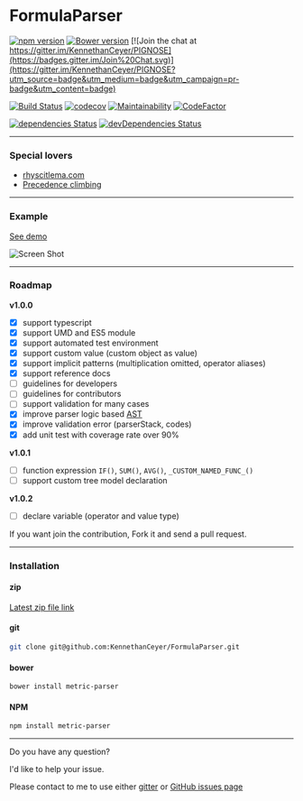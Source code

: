 # FormulaParser

[![npm version](https://badge.fury.io/js/pg-formula-parser.svg)](https://badge.fury.io/js/pg-formula-parser) [![Bower version](https://badge.fury.io/bo/pg-formula-parser.svg)](https://badge.fury.io/bo/pg-formula-parser) [![Join the chat at https://gitter.im/KennethanCeyer/PIGNOSE](https://badges.gitter.im/Join%20Chat.svg)](https://gitter.im/KennethanCeyer/PIGNOSE?utm_source=badge&utm_medium=badge&utm_campaign=pr-badge&utm_content=badge)

[![Build Status](https://travis-ci.org/KennethanCeyer/formula-parser.svg?branch=master)](https://travis-ci.org/KennethanCeyer/formula-parser) [![codecov](https://codecov.io/gh/KennethanCeyer/formula-parser/branch/master/graph/badge.svg)](https://codecov.io/gh/KennethanCeyer/formula-parser) [![Maintainability](https://api.codeclimate.com/v1/badges/9ab3eed6a3b758c6d2d9/maintainability)](https://codeclimate.com/github/KennethanCeyer/formula-parser/maintainability) [![CodeFactor](https://www.codefactor.io/repository/github/kennethanceyer/formula-parser/badge)](https://www.codefactor.io/repository/github/kennethanceyer/formula-parser)

[![dependencies Status](https://david-dm.org/KennethanCeyer/formula-parser/status.svg)](https://david-dm.org/KennethanCeyer/formula-parser) [![devDependencies Status](https://david-dm.org/KennethanCeyer/formula-parser/dev-status.svg)](https://david-dm.org/KennethanCeyer/formula-parser?type=dev)

----

### Special lovers

- [rhyscitlema.com](http://rhyscitlema.com/algorithms/expression-parsing-algorithm)
- [Precedence climbing](http://www.engr.mun.ca/~theo/Misc/exp_parsing.htm#climbing)

----

### Example

[See demo](http://www.pigno.se/barn/PIGNOSE-FormulaParser/)

![Screen Shot](http://www.pigno.se/barn/PIGNOSE-FormulaParser/demo/img/screenshot_main.png)

----

### Roadmap

**v1.0.0**

- [x] support typescript
- [x] support UMD and ES5 module
- [x] support automated test environment
- [x] support custom value (custom object as value)
- [x] support implicit patterns (multiplication omitted, operator aliases)
- [x] support reference docs
- [ ] guidelines for developers
- [ ] guidelines for contributors
- [ ] support validation for many cases
- [x] improve parser logic based [AST](https://en.wikipedia.org/wiki/Abstract_syntax_tree)
- [x] improve validation error (parserStack, codes)
- [x] add unit test with coverage rate over 90%

**v1.0.1**
- [ ] function expression `IF()`, `SUM()`, `AVG()`, `_CUSTOM_NAMED_FUNC_()`
- [ ] support custom tree model declaration

**v1.0.2**
- [ ] declare variable (operator and value type)

If you want join the contribution, Fork it and send a pull request.

----

### Installation

#### zip

[Latest zip file link](https://github.com/KennethanCeyer/FormulaParser/archive/master.zip)

#### git

```bash
git clone git@github.com:KennethanCeyer/FormulaParser.git
```

#### bower

```bash
bower install metric-parser
```

#### NPM

```bash
npm install metric-parser
```

----

Do you have any question?

I'd like to help your issue.

Please contact to me to use either [gitter](https://gitter.im/KennethanCeyer/PIGNOSE) or [GitHub issues page](https://github.com/KennethanCeyer/FormulaParser/issues)
